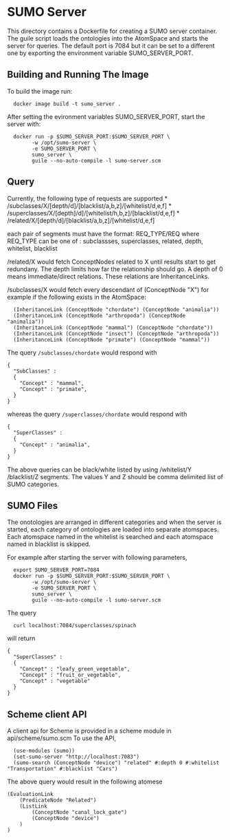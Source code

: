 # SUMO Server

This directory contains a Dockerfile for creating a SUMO server container.
The guile script loads the ontologies into the AtomSpace and starts the server
for queries. The default port is 7084 but it can be set to a different one by
exporting the environment variable SUMO_SERVER_PORT.

## Building and Running The Image

To build the image run:
```
  docker image build -t sumo_server .
```

After setting the evironment variables SUMO_SERVER_PORT,
start the server with:
```
  docker run -p $SUMO_SERVER_PORT:$SUMO_SERVER_PORT \
        -w /opt/sumo-server \
        -e SUMO_SERVER_PORT \
        sumo_server \
        guile --no-auto-compile -l sumo-server.scm
```

## Query
Currently, the following type of requests are supported
    * /subclasses/X/[depth/d]/[blacklist/a,b,z]/[whitelist/d,e,f]
    * /superclasses/X/[depth]/d]/[whitelist/h,b,z]/[blacklist/d,e,f]
    * /related/X/[depth/d]/[blacklist/a,b,z]/[whitelist/d,e,f]

 each pair of segments must have the format: REQ_TYPE/REQ
 where REQ_TYPE can be one of :
    subclassses, superclasses, related, depth, whitelist, blacklist 
 
/related/X would fetch ConceptNodes related to X until results start to
get redundany. The depth limits how far the relationship should go.
A depth of 0 means immediate/direct relations.
These relations are InheritanceLinks.

/subclasses/X would fetch every descendant of (ConceptNode "X")
for example if the following exists in the AtomSpace:
```
  (InheritanceLink (ConceptNode "chordate") (ConceptNode "animalia"))
  (InheritanceLink (ConceptNode "arthropoda") (ConceptNode "animalia"))
  (InheritanceLink (ConceptNode "mammal") (ConceptNode "chordate"))
  (InheritanceLink (ConceptNode "insect") (ConceptNode "arthropoda"))
  (InheritanceLink (ConceptNode "primate") (ConceptNode "mammal"))
```
The query `/subclasses/chordate` would respond with
```
{
  "SubClasses" :
  {
    "Concept" : "mammal",
    "Concept" : "primate",
  }
}
```
whereas the query `/superclasses/chordate` would respond with
```
{
  "SuperClasses" :
  {
    "Concept" : "animalia",
  }
}
```
The above queries can be black/white listed by using /whitelist/Y /blacklist/Z
segments. The values Y and Z should be comma delimited list of SUMO categories.

## SUMO Files
The onotologies are arranged in different categories and when the server is
started, each category of ontologies are loaded into separate atomspaces.
Each atomspace named in the whitelist is searched and each atomspace named
in blacklist is skipped.

For example after starting the server with following parameters,
```
  export SUMO_SERVER_PORT=7084
  docker run -p $SUMO_SERVER_PORT:$SUMO_SERVER_PORT \
        -w /opt/sumo-server \
        -e SUMO_SERVER_PORT \
        sumo_server \
        guile --no-auto-compile -l sumo-server.scm
```
The query
```
  curl localhost:7084/superclasses/spinach
```
will return

```
{
  "SuperClasses" : 
  {
    "Concept" : "leafy_green_vegetable",
    "Concept" : "fruit_or_vegetable",
    "Concept" : "vegetable"
  }
}
```

## Scheme client API

A client api for Scheme is provided in a scheme module in api/scheme/sumo.scm
To use the API,
```
  (use-modules (sumo))
  (set-sumo-server "http://localhost:7083")
  (sumo-search (ConceptNode "device") "related" #:depth 0 #:whitelist "Transportation" #:blacklist "Cars")
```
The above query would result in the following atomese
```
(EvaluationLink
    (PredicateNode "Related")
    (ListLink
        (ConceptNode "canal_lock_gate")
        (ConceptNode "device")
    )
)
```
